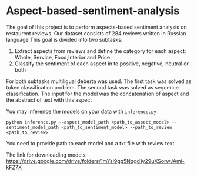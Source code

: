 # Aspect-based-sentiment-analysis
 The goal of this project is to perform aspects-based sentiment analysis on restaurent reviews. Our dataset consists of 284 reviews written in Russian language
 This goal is divided into two subtasks:
 1. Extract aspects from reviews and define the category for each aspect: Whole, Service, Food,Interior and Price
 2. Classify the sentiment of each aspect in to positive, negative, neutral or both
 
 For both subtasks multiligual deberta was used. The first task was solved as token classification problem. 
 The second task was solved as sequence classification. The input for the model was the concatenation of aspect and
 the abstract of text with this aspect
 
 You may inference the models on your data with [`inference.py`](https://github.com/ZaitsevaDasha/Aspect-based-sentiment-analysis/blob/main/inference.py)
 ```
 python inference.py --aspect_model_path <path_to_aspect_model> --sentiment_model_path <path_to_sentiment_model> --path_to_review <path_to_review>
 ```
 You need to provide path to each model and a txt file with review text
 
 The link for downloading models: https://drive.google.com/drive/folders/1mYsl9gg5Nqgd1y29uXSorwJAmi-kFZ7X
